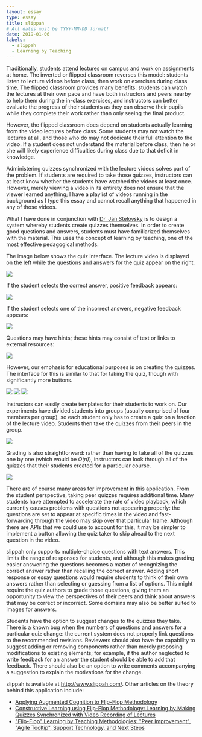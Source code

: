 ```yaml
---
layout: essay
type: essay
title: slippah
# All dates must be YYYY-MM-DD format!
date: 2019-01-06
labels:
  - slippah
  - Learning by Teaching
---
```


Traditionally, students attend lectures on campus and work on assignments at home.  The inverted or flipped classroom reverses this model: students listen to lecture videos before class, then work on exercises during class time.  The flipped classroom provides many benefits: students can watch the lectures at their own pace and have both instructors and peers nearby to help them during the in-class exercises, and instructors can better evaluate the progress of their students as they can observe their pupils while they complete their work rather than only seeing the final product.

However, the flipped classroom does depend on students actually learning from the video lectures before class.  Some students may not watch the lectures at all, and those who do may not dedicate their full attention to the video.  If a student does not understand the material before class, then he or she will likely experience difficulties during class due to that deficit in knowledge. 

Administering quizzes synchronized with the lecture videos solves part of the problem.  If students are required to take those quizzes, instructors can at least know whether the students have watched the videos at least once.  However, merely viewing a video in its entirety does not ensure that the viewer learned anything; I have a playlist of videos running in the background as I type this essay and cannot recall anything that happened in any of those videos.

What I have done in conjunction with [Dr. Jan Stelovsky](http://www2.hawaii.edu/~janst/) is to design a system whereby students create quizzes themselves.  In order to create good questions and answers, students must have familiarized themselves with the material.  This uses the concept of learning by teaching, one of the most effective pedagogical methods.

The image below shows the quiz interface.  The lecture video is displayed on the left while the questions and answers for the quiz appear on the right.

<img class="ui image large centered" src="/images/taking_quiz_questions_answers.png">

If the student selects the correct answer, positive feedback appears:

<img class="ui image large centered" src="/images/taking_quiz_correct_answer.png">

If the student selects one of the incorrect answers, negative feedback appears:

<img class="ui image large centered" src="/images/taking_quiz_incorrect_answer.png">

Questions may have hints; these hints may consist of text or links to external resources:

<img class="ui image large centered" src="/images/taking_quiz_hint.png">

However, our emphasis for educational purposes is on creating the quizzes.  The interface for this is similar to that for taking the quiz, though with significantly more buttons.  

<img class="ui image large centered" src="/images/creating_a_quiz_authoring_tool.png">
<img class="ui image large centered" src="/images/creating_a_quiz_feedback.png">
<img class="ui image large centered" src="/images/creating_a_quiz_hint.png">

Instructors can easily create templates for their students to work on.  Our experiments have divided students into groups (usually comprised of four members per group), so each student only has to create a quiz on a fraction of the lecture video.  Students then take the quizzes from their peers in the group.

<img class="ui image large centered" src="/images/instructor_creating_quizzes.png">

Grading is also straightforward: rather than having to take all of the quizzes one by one (which would be *O(n)*), instructors can look through all of the quizzes that their students created for a particular course.

<img class="ui image large centered" src="/images/instructor_viewing_quizzes.png">

There are of course many areas for improvement in this application.  From the student perspective, taking peer quizzes requires additional time.  Many students have attempted to accelerate the rate of video playback, which currently causes problems with questions not appearing properly: the questions are set to appear at specific times in the video and fast-forwarding through the video may skip over that particular frame.  Although there are APIs that we could use to account for this, it may be simpler to implement a button allowing the quiz taker to skip ahead to the next question in the video.

slippah only supports multiple-choice questions with text answers.  This limits the range of responses for students, and although this makes grading easier answering the questions becomes a matter of recognizing the correct answer rather than recalling the correct answer.  Adding short response or essay questions would require students to think of their own answers rather than selecting or guessing from a list of options.  This might require the quiz authors to grade those questions, giving them an opportunity to view the perspectives of their peers and think about answers that may be correct or incorrect.  Some domains may also be better suited to images for answers.

Students have the option to suggest changes to the quizzes they take.  There is a known bug when the numbers of questions and answers for a particular quiz change: the current system does not properly link questions to the recommended revisions.  Reviewers should also have the capability to suggest adding or removing components rather than merely proposing modifications to existing elements; for example, if the author neglected to write feedback for an answer the student should be able to add that feedback.  There should also be an option to write comments accompanying a suggestion to explain the motivations for the change.

slippah is available at <http://www.slippah.com/>.  Other articles on the theory behind this application include:

* [Applying Augmented Cognition to Flip-Flop Methodology](http://www2.hawaii.edu/~janst/articles/Flip-Flop_Augmented_Cognition.html)
* [Constructive Learning using Flip-Flop Methodology: Learning by Making Quizzes Synchronized with Video Recording of Lectures](http://www2.hawaii.edu/~janst/articles/Flip-Flop.html)
* ["Flip-Flop" Learning by Teaching Methodologies: "Peer Improvement", "Agile Tooltip", Support Technology, and Next Steps](https://link.springer.com/chapter/10.1007/978-3-319-91152-6_30)